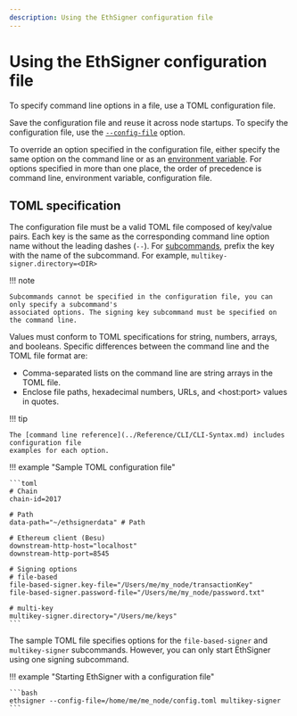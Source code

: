 ```yaml
---
description: Using the EthSigner configuration file
---
```


# Using the EthSigner configuration file

To specify command line options in a file, use a TOML configuration file.

Save the configuration file and reuse it across node startups. To specify the configuration file,
use the [`--config-file`](../Reference/CLI/CLI-Syntax.md#config-file) option.

To override an option specified in the configuration file, either specify the same option on the
command line or as an
[environment variable](../Reference/CLI/CLI-Syntax.md#environment-variables). For options
specified in more than one place, the order of precedence is command line, environment variable,
configuration file.

## TOML specification

The configuration file must be a valid TOML file composed of key/value pairs. Each key is the same
as the corresponding command line option name without the leading dashes (`--`). For [subcommands],
prefix the key with the name of the subcommand. For example, `multikey-signer.directory=<DIR>`

!!! note

    Subcommands cannot be specified in the configuration file, you can only specify a subcommand's
    associated options. The signing key subcommand must be specified on the command line.

Values must conform to TOML specifications for string, numbers, arrays, and booleans. Specific
differences between the command line and the TOML file format are:

* Comma-separated lists on the command line are string arrays in the TOML file.
* Enclose file paths, hexadecimal numbers, URLs, and &lt;host:port> values in quotes.

!!! tip

    The [command line reference](../Reference/CLI/CLI-Syntax.md) includes configuration file
    examples for each option.

!!! example "Sample TOML configuration file"

    ```toml
    # Chain
    chain-id=2017

    # Path
    data-path="~/ethsignerdata" # Path

    # Ethereum client (Besu)
    downstream-http-host="localhost"
    downstream-http-port=8545

    # Signing options
    # file-based
    file-based-signer.key-file="/Users/me/my_node/transactionKey"
    file-based-signer.password-file="/Users/me/my_node/password.txt"

    # multi-key
    multikey-signer.directory="/Users/me/keys"
    ```

The sample TOML file specifies options for the `file-based-signer` and `multikey-signer`
subcommands. However, you can only start EthSigner using one signing subcommand.

!!! example "Starting EthSigner with a configuration file"

    ```bash
    ethsigner --config-file=/home/me/me_node/config.toml multikey-signer
    ```

<!-- links -->
[subcommands]: ../Reference/CLI/CLI-Subcommands.md
